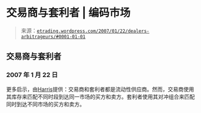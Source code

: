 <!--yml

类别：未分类

日期：2024 年 5 月 12 日 19:48:32

-->

# 交易商与套利者 | 编码市场

> 来源：[`etrading.wordpress.com/2007/01/22/dealers-arbitrageurs/#0001-01-01`](https://etrading.wordpress.com/2007/01/22/dealers-arbitrageurs/#0001-01-01)

## 交易商与套利者

### 2007 年 1 月 22 日

更多启示，由[Harris](http://www.tradingandexchanges.com)提供：交易商和套利者都是流动性供应商。然而，交易商使用其库存来匹配不同时段到达同一市场的买方和卖方。套利者使用其对冲组合来匹配同时到达不同市场的买方和卖方。

